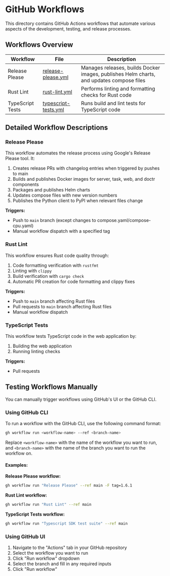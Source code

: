 # GitHub Workflows

This directory contains GitHub Actions workflows that automate various aspects of the development, testing, and release processes.

## Workflows Overview

| Workflow | File | Description |
|----------|------|-------------|
| Release Please | [release-please.yml](./workflows/release-please.yml) | Manages releases, builds Docker images, publishes Helm charts, and updates compose files |
| Rust Lint | [rust-lint.yml](./workflows/rust-lint.yml) | Performs linting and formatting checks for Rust code |
| TypeScript Tests | [typescript-tests.yml](./workflows/typescript-tests.yml) | Runs build and lint tests for TypeScript code |

## Detailed Workflow Descriptions

### Release Please

This workflow automates the release process using Google's Release Please tool. It:

1. Creates release PRs with changelog entries when triggered by pushes to main
2. Builds and publishes Docker images for server, task, web, and doctr components
3. Packages and publishes Helm charts
4. Updates compose files with new version numbers
5. Publishes the Python client to PyPI when relevant files change

**Triggers:**
- Push to `main` branch (except changes to compose.yaml/compose-cpu.yaml)
- Manual workflow dispatch with a specified tag

### Rust Lint

This workflow ensures Rust code quality through:

1. Code formatting verification with `rustfmt`
2. Linting with `clippy`
3. Build verification with `cargo check`
4. Automatic PR creation for code formatting and clippy fixes

**Triggers:**
- Push to `main` branch affecting Rust files
- Pull requests to `main` branch affecting Rust files
- Manual workflow dispatch

### TypeScript Tests

This workflow tests TypeScript code in the web application by:

1. Building the web application
2. Running linting checks

**Triggers:**
- Pull requests

## Testing Workflows Manually

You can manually trigger workflows using GitHub's UI or the GitHub CLI.

### Using GitHub CLI

To run a workflow with the GitHub CLI, use the following command format:

```bash
gh workflow run <workflow-name> --ref <branch-name>
```

Replace `<workflow-name>` with the name of the workflow you want to run, and `<branch-name>` with the name of the branch you want to run the workflow on.

#### Examples:

**Release Please workflow:**

```bash
gh workflow run "Release Please" --ref main -F tag=1.6.1
```

**Rust Lint workflow:** 

```bash
gh workflow run "Rust Lint" --ref main
```

**TypeScript Tests workflow:**

```bash
gh workflow run "Typescript SDK test suite" --ref main
```

### Using GitHub UI

1. Navigate to the "Actions" tab in your GitHub repository
2. Select the workflow you want to run
3. Click "Run workflow" dropdown
4. Select the branch and fill in any required inputs
5. Click "Run workflow"